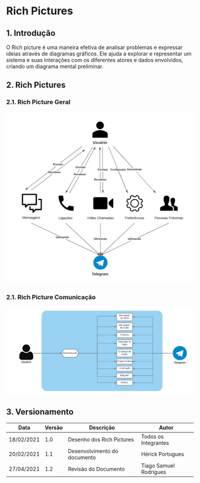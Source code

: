 # Rich Pictures

## 1. Introdução

O Rich picture é uma maneira efetiva de analisar problemas e expressar ideias através de diagramas gráficos. Ele ajuda a explorar e representar um sistema e suas interações com os diferentes atores e dados envolvidos, criando um diagrama mental preliminar.

## 2. Rich Pictures

### 2.1. Rich Picture Geral

![Rich Picture Geral](../assets/rich_picture/RichPictureTelegram.png)

### 2.1. Rich Picture Comunicação

![Rich Picture Comunicação](../assets/rich_picture/RichPictureComunicacao.png)

## 3. Versionamento

| Data       | Versão | Descrição                    | Autor                |
| ---------- | ------ | --------------------------   | ---------------------|
| 18/02/2021 | 1.0    | Desenho dos Rich Pictures    | Todos os Integrantes |
| 20/02/2021 | 1.1    | Desenvolvimento do documento | Hérick Portugues     |
| 27/04/2021 | 1.2    | Revisão do Documento | Tiago Samuel Rodrigues |

